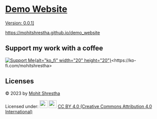 # [Demo Website](https://mohitshrestha.github.io/demo_website)

<u>Version: 0.0.1]</u>

<https://mohitshrestha.github.io/demo_website>

## Support my work with a coffee

[![Support Me](https://github.githubassets.com/images/modules/site/icons/funding_platforms/ko_fi.svg){alt="ko_fi" width="20" height="20"}](https://ko-fi.com/mohitshrestha "https://ko-fi.com/mohitshrestha")<https://ko-fi.com/mohitshrestha>

## Licenses

© 2023 by [Mohit Shrestha](https://mohitshrestha.com.np/)

Licensed under: <img src="https://mirrors.creativecommons.org/presskit/icons/cc.svg" width="25"/> <img src="https://mirrors.creativecommons.org/presskit/icons/by.svg" width="25"/> [CC BY 4.0 (Creative Commons Attribution 4.0 International)](license.md)
